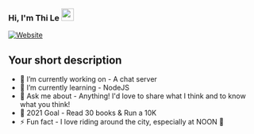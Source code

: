 ### Hi, I'm Thi Le <img src="https://media.giphy.com/media/hvRJCLFzcasrR4ia7z/giphy.gif" width="25px">
[![Website](https://img.shields.io/badge/Text-Text-green?style=flat-square)](https://google.com)
## Your short description
- 🔭 I’m currently working on - A chat server
- 🌱 I’m currently learning - NodeJS
- 💬 Ask me about - Anything! I'd love to share what I think and to know what you think!
- 🥅 2021 Goal - Read 30 books & Run a 10K 
- ⚡ Fun fact - I love riding around the city, especially at NOON 🥵
